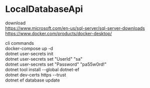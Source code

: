 # LocalDatabaseApi
download<br>
  https://www.microsoft.com/en-us/sql-server/sql-server-downloads<br>
  https://www.docker.com/products/docker-desktop/<br>

cli commands<br>
  docker-compose up -d<br>
  dotnet user-secrets init<br>
  dotnet user-secrets set "UserId" "sa"<br>
  dotnet user-secrets set "Password" "pa55w0rd!"<br>
  dotnet tool install --global dotnet-ef<br>
  dotnet dev-certs https --trust<br>
  dotnet ef database update<br>
  
